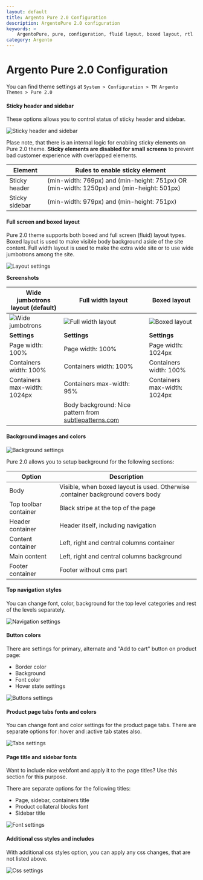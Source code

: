 ```yaml
---
layout: default
title: Argento Pure 2.0 Configuration
description: ArgentoPure 2.0 configuration
keywords: >
    ArgentoPure, pure, configuration, fluid layout, boxed layout, rtl
category: Argento
---
```


# Argento Pure 2.0 Configuration

You can find theme settings at `System > Configuration > TM Argento Themes > Pure 2.0`

#### Sticky header and sidebar

These options allows you to control status of sticky header and sidebar.

![Sticky header and sidebar](/images/argento/pure2/configuration/sticky_elements.png)

Plase note, that there is an internal logic for enabling sticky elements on
Pure 2.0 theme. **Sticky elements are disabled for small screens** to prevent bad
customer experience with overlapped elements.

Element | Rules to enable sticky element
--------|-------------------------------
Sticky header | (min-width: 769px) and (min-height: 751px) OR (min-width: 1250px) and (min-height: 501px)
Sticky sidebar | (min-width: 979px) and (min-height: 751px)

#### Full screen and boxed layout

Pure 2.0 theme supports both boxed and full screen (fluid) layout types. Boxed layout is
used to make visible body background aside of the site content. Full width layout
is used to make the extra wide site or to use wide jumbotrons among the site.

![Layout settings](/images/argento/pure2/configuration/layout.png)

**Screenshots**

Wide jumbotrons layout (default) | Full width layout | Boxed layout
---------------------------------|-------------------|-------------
![Wide jumbotrons](/images/argento/pure2/configuration/layout/resized/wide_jumbotrons.png) | ![Full width layout](/images/argento/pure2/configuration/layout/resized/full_width.png) | ![Boxed layout](/images/argento/pure2/configuration/layout/resized/boxed.png)
**Settings** | **Settings** | **Settings**
Page width: 100% | Page width: 100% | Page width: 1024px
Containers width: 100% | Containers width: 100% | Containers width: 100%
Containers max-width: 1024px | Containers max-width: 95% | Containers max-width: 1024px
 | | Body background: Nice pattern from [subtlepatterns.com](http://subtlepatterns.com/)

#### Background images and colors

![Background settings](/images/argento/pure2/configuration/background.png)

Pure 2.0 allows you to setup background for the following sections:

Option | Description
-------|------------
Body | Visible, when boxed layout is used. Otherwise .container background covers body
Top toolbar container | Black stripe at the top of the page
Header container | Header itself, including navigation
Content container | Left, right and central columns container
Main content | Left, right and central columns background
Footer container | Footer without cms part

#### Top navigation styles

You can change font, color, background for the top level categories
and rest of the levels separately.

![Navigation settings](/images/argento/pure2/configuration/navigation.png)

#### Button colors

There are settings for primary, alternate and "Add to cart" button on product page:

- Border color
- Background
- Font color
- Hover state settings

![Buttons settings](/images/argento/pure2/configuration/button.png)

#### Product page tabs fonts and colors

You can change font and color settings for the product page tabs. There are
separate options for :hover and :active tab states also.

![Tabs settings](/images/argento/pure2/configuration/tabs.png)

#### Page title and sidebar fonts

Want to include nice webfont and apply it to the page titles? Use this section
for this purpose.

There are separate options for the following titles:

- Page, sidebar, containers title
- Product collateral blocks font
- Sidebar title

![Font settings](/images/argento/pure2/configuration/font.png)

#### Additional css styles and includes

With additional css styles option, you can apply any css changes, that are not
listed above.

![Css settings](/images/argento/pure2/configuration/css.png)
